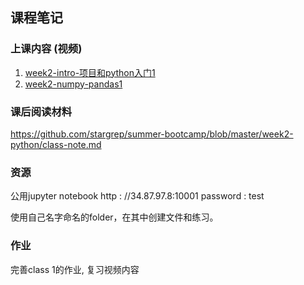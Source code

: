 ## 课程笔记

### 上课内容 (视频)
1. [week2-intro-项目和python入门1](https://www.jianguoyun.com/p/DcR8eacQhZriBxj13fYB)
2. [week2-numpy-pandas1](https://www.jianguoyun.com/p/Db26ASsQ6LTJBxix3vYB)

### 课后阅读材料
https://github.com/stargrep/summer-bootcamp/blob/master/week2-python/class-note.md

### 资源
公用jupyter notebook
http : //34.87.97.8:10001
password : test

使用自己名字命名的folder，在其中创建文件和练习。

### 作业
完善class 1的作业, 复习视频内容
